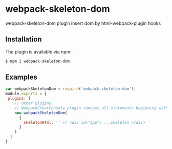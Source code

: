 
# webpack-skeleton-dom
webpack-skeleton-dom plugin insert dom by html-webpack-plugin hooks
## Installation
The plugin is available via npm:

```js
$ npm i webpack-skeleton-dom
```

## Examples

```js
var webpackSkeletonDom = require('webpack-skeleton-dom');
module.exports = {
 plugins: [
    // Other plugins.
    // WebpackClearConsole plugin removes all statements beginning with console.
    new webpackSkeletonDom(
      {
        skeletonHtml: '' // <div id="app"> ...skeleton </div>
      }
    )
  ]
}
```
